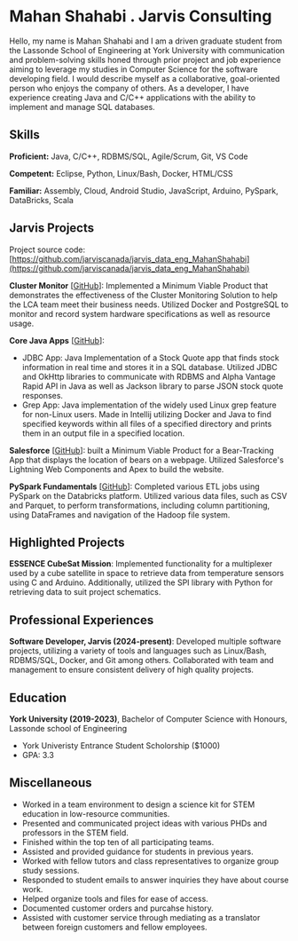 # Mahan Shahabi . Jarvis Consulting

Hello, my name is Mahan Shahabi and I am a driven graduate student from the Lassonde School of Engineering at York University with communication and problem-solving skills honed through prior project and job experience aiming to leverage my studies in Computer Science for the software developing field. I would describe myself as a collaborative, goal-oriented person who enjoys the company of others. As a developer, I have experience creating Java and C/C++ applications with the ability to implement and manage SQL databases.

## Skills

**Proficient:** Java, C/C++, RDBMS/SQL, Agile/Scrum, Git, VS Code

**Competent:** Eclipse, Python, Linux/Bash, Docker, HTML/CSS

**Familiar:** Assembly, Cloud, Android Studio, JavaScript, Arduino, PySpark, DataBricks, Scala

## Jarvis Projects

Project source code: [https://github.com/jarviscanada/jarvis_data_eng_MahanShahabi](https://github.com/jarviscanada/jarvis_data_eng_MahanShahabi)


**Cluster Monitor** [[GitHub](https://github.com/jarviscanada/jarvis_data_eng_MahanShahabi/tree/master/linux_sql)]: Implemented a Minimum Viable Product that demonstrates the effectiveness of the Cluster Monitoring Solution to help the LCA team meet their business needs. Utilized Docker and PostgreSQL to monitor and record system hardware specifications as well as resource usage.

**Core Java Apps** [[GitHub](https://github.com/jarviscanada/jarvis_data_eng_MahanShahabi/tree/master/core_java)]:
      
  - JDBC App: Java Implementation of a Stock Quote app that finds stock information in real time and stores it in a SQL database. Utilized JDBC and OkHttp libraries to communicate with RDBMS and Alpha Vantage Rapid API in Java as well as Jackson library to parse JSON stock quote responses.
  - Grep App: Java implementation of the widely used Linux grep feature for non-Linux users. Made in Intellij utilizing Docker and Java to find specified keywords within all files of a specified directory and prints them in an output file in a specified location.

**Salesforce** [[GitHub](https://github.com/jarviscanada/jarvis_data_eng_MahanShahabi/tree/masterN/A)]: built a Minimum Viable Product for a Bear-Tracking App that displays the location of bears on a webpage. Utilized Salesforce's Lightning Web Components and Apex to build the website.

**PySpark Fundamentals** [[GitHub](https://github.com/jarviscanada/jarvis_data_eng_MahanShahabi/tree/masterN/A)]: Completed various ETL jobs using PySpark on the Databricks platform. Utilized various data files, such as CSV and Parquet, to perform transformations, including column partitioning, using DataFrames and navigation of the Hadoop file system.


## Highlighted Projects
**ESSENCE CubeSat Mission**: Implemented functionality for a multiplexer used by a cube satellite in space to retrieve data from temperature sensors using C and Arduino. Additionally, utilized the SPI library with Python for retrieving data to suit project schematics.


## Professional Experiences

**Software Developer, Jarvis (2024-present)**: Developed multiple software projects, utilizing a variety of tools and languages such as Linux/Bash, RDBMS/SQL, Docker, and Git among others. Collaborated with team and management to ensure consistent delivery of high quality projects.


## Education
**York University (2019-2023)**, Bachelor of Computer Science with Honours, Lassonde school of Engineering
- York Univeristy Entrance Student Scholorship ($1000)
- GPA: 3.3


## Miscellaneous
- Worked in a team environment to design a science kit for STEM education in low-resource communities.
- Presented and communicated project ideas with various PHDs and professors in the STEM field.
- Finished within the top ten of all participating teams.
- Assisted and provided guidance for students in previous years.
- Worked with fellow tutors and class representatives to organize group study sessions.
- Responded to student emails to answer inquiries they have about course work.
- Helped organize tools and files for ease of access.
- Documented customer orders and purcahse history.
- Assisted with customer service through mediating as a translator between foreign customers and fellow employees.